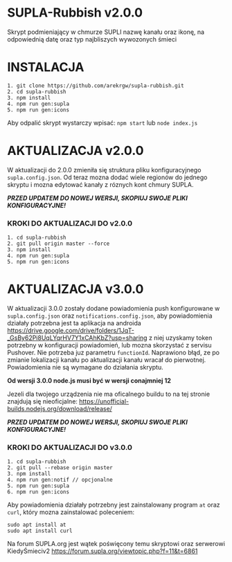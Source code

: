 # SUPLA-Rubbish v2.0.0

Skrypt podmieniający w chmurze SUPLI nazwę kanału oraz ikonę, na odpowiednią datę oraz typ najbliszych wywozonych śmieci

# INSTALACJA

```shell
1. git clone https://github.com/arekrgw/supla-rubbish.git
2. cd supla-rubbish
3. npm install
4. npm run gen:supla
5. npm run gen:icons
```
Aby odpalić skrypt wystarczy wpisać: `npm start` lub `node index.js`

# AKTUALIZACJA v2.0.0

W aktualizacji do 2.0.0 zmieniła się struktura pliku konfiguracyjnego `supla.config.json`. Od teraz mozna dodać wiele regionów do jednego skryptu i mozna edytować kanały z róznych kont chmury SUPLA.

***PRZED UPDATEM DO NOWEJ WERSJI, SKOPIUJ SWOJE PLIKI KONFIGURACYJNE!***

### KROKI DO AKTUALIZACJI DO v2.0.0
```
1. cd supla-rubbish
2. git pull origin master --force
3. npm install
4. npm run gen:supla
5. npm run gen:icons
```

# AKTUALIZACJA v3.0.0

W aktualizacji 3.0.0 zostały dodane powiadomienia push konfigurowane w `supla.config.json` oraz `notifications.config.json`, aby powiadomienia działały potrzebna jest ta aplikacja na androida https://drive.google.com/drive/folders/1JqT-_GsBy62Pi8UqLYqrHV7Y1xCAhKbZ?usp=sharing z niej uzyskamy token potrzebny w konfiguracji powiadomień, lub mozna skorzystać z servisu Pushover. Nie potrzeba juz parametru `functionId`. Naprawiono błąd, ze po zmianie lokalizacji kanału po aktualizacji kanału wracał do pierwotnej. Powiadomienia nie są wymagane do działania skryptu.

**Od wersji 3.0.0 node.js musi być w wersji conajmniej 12**

Jezeli dla twojego urządzenia nie ma oficalnego buildu to na tej stronie znajdują się nieoficjalne: https://unofficial-builds.nodejs.org/download/release/

***PRZED UPDATEM DO NOWEJ WERSJI, SKOPIUJ SWOJE PLIKI KONFIGURACYJNE!***

### KROKI DO AKTUALIZACJI DO v3.0.0
```
1. cd supla-rubbish
2. git pull --rebase origin master
3. npm install
4. npm run gen:notif // opcjonalne
5. npm run gen:supla
6. npm run gen:icons
```

Aby powiadomienia działały potrzebny jest zainstalowany program `at` oraz `curl`, który mozna zainstalować poleceniem:
```
sudo apt install at
sudo apt install curl
```

Na forum SUPLA.org jest wątek poświęcony temu skryptowi oraz serwerowi KiedyŚmieciv2 https://forum.supla.org/viewtopic.php?f=11&t=6861